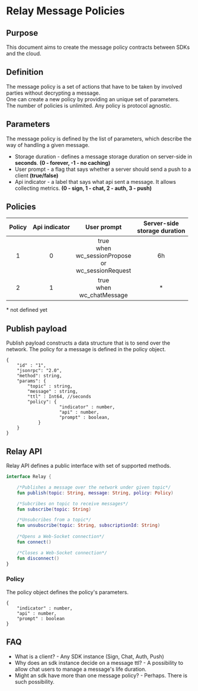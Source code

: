 
# Relay Message Policies

## Purpose

This document aims to create the message policy contracts between SDKs and the cloud. 

## Definition

The message policy is a set of actions that have to be taken by involved parties without decrypting a message.<br>
One can create a new policy by providing an unique set of parameters.<br>
The number of policies is unlimited. Any policy is protocol agnostic.

## Parameters

The message policy is defined by the list of parameters, which describe the way of handling a given message. 

* Storage duration - defines a message storage duration on server-side in **seconds**. **(0 - forever, -1 - no caching)**
* User prompt - a flag that says whether a server should send a push to a client **(true/false)**
* Api indicator - a label that says what api sent a message. It allows collecting metrics. **(0 - sign, 1 - chat, 2 - auth, 3 - push)**

## Policies

| Policy 	| Api indicator<br> 	|                          User prompt                         	| Server-side<br>storage duration 	|
|:------:	|:-------------:	|:------------------------------------------------------------:	|:-------------------------------:	|
|    1   	|      0     	| true<br>when<br>wc_sessionPropose<br>or<br>wc_sessionRequest 	|                6h               	|
|    2   	|      1     	|                true<br>when<br>wc_chatMessage                	|                *                	|

\* not defined yet

## Publish payload

Publish payload constructs a data structure that is to send over the network. The policy for a message is defined in the policy object.

```jsonc
{
	"id" : "1",
	"jsonrpc": "2.0",
	"method": string,
	"params": {
		"topic" : string,
		"message" : string,  
		"ttl" : Int64, //seconds
		"policy": {
            		"indicator" : number,
            		"api" : number, 
            		"prompt" : boolean,
        	}
    }
}
```

## Relay API

Relay API defines a public interface with set of supported methods.

```kotlin
interface Relay {

    /*Publishes a message over the network under given topic*/
    fun publish(topic: String, message: String, policy: Policy)

    /*Subcribes on topic to receive messages*/
    fun subscribe(topic: String)

    /*Unsubcribes from a topic*/
    fun unsubscribe(topic: String, subscriptionId: String)
	
    /*Opens a Web-Socket connection*/
    fun connect()

    /*Closes a Web-Socket connection*/
    fun disconnect()
}
```

### Policy

The policy object defines the policy's parameters.

```jsonc
{
    "indicator" : number,
    "api" : number,
    "prompt" : boolean
}
```

## FAQ

* What is a client? - Any SDK instance (Sign, Chat, Auth, Push)
* Why does an sdk instance decide on a message ttl? - A possibility to allow chat users to manage a message's life duration.
* Might an sdk have more than one message policy? - Perhaps. There is such possibility.
